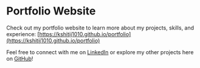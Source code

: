 # Portfolio Website

Check out my portfolio website to learn more about my projects, skills, and experience: [https://kshitij1010.github.io/portfolio](https://kshitij1010.github.io/portfolio)

Feel free to connect with me on [LinkedIn](https://www.linkedin.com/in/kshitijjoshi10/) or explore my other projects here on [GitHub](https://www.github.com/kshitij1010)!
